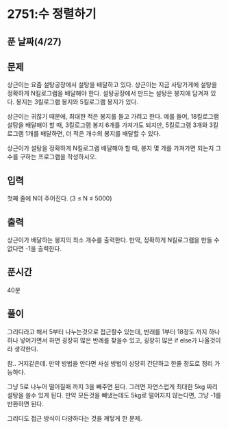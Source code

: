 # 2751:수 정렬하기

## 푼 날짜(4/27)

## 문제

상근이는 요즘 설탕공장에서 설탕을 배달하고 있다. 상근이는 지금 사탕가게에 설탕을 정확하게 N킬로그램을 배달해야 한다. 설탕공장에서 만드는 설탕은 봉지에 담겨져 있다. 봉지는 3킬로그램 봉지와 5킬로그램 봉지가 있다.

상근이는 귀찮기 때문에, 최대한 적은 봉지를 들고 가려고 한다. 예를 들어, 18킬로그램 설탕을 배달해야 할 때, 3킬로그램 봉지 6개를 가져가도 되지만, 5킬로그램 3개와 3킬로그램 1개를 배달하면, 더 적은 개수의 봉지를 배달할 수 있다.

상근이가 설탕을 정확하게 N킬로그램 배달해야 할 때, 봉지 몇 개를 가져가면 되는지 그 수를 구하는 프로그램을 작성하시오.

## 입력

첫째 줄에 N이 주어진다. (3 ≤ N ≤ 5000)

## 출력

상근이가 배달하는 봉지의 최소 개수를 출력한다. 만약, 정확하게 N킬로그램을 만들 수 없다면 -1을 출력한다.

## 푼시간

40분

## 풀이

그리디라고 해서 5부터 나누는것으로 접근할수 있는데, 반래를 1부터 18정도 까지 하나 하나 넣어가면서 하면 굉장히 많은 반례를 찾을수 있고, 굉장히 많은 if else가 나올것이라 생각한다.

참.. 거지같은데. 만약 방법을 안다면 사실 방법이 상당히 간단하고 한줄 정도로 정리 가능하다.

그냥 5로 나누어 떨어질때 까지 3을 빼주면 된다. 그러면 자연스럽게 최대한 5kg 짜리 설탕을 쓸수 있게 된다. 만약 모든것을 빼냈는데도 5kg로 떨어지지 않는다면, 그냥 -1를 반환하면 된다.

그리디도 접근 방식이 다양하다는 것을 깨닿게 한 문제.
